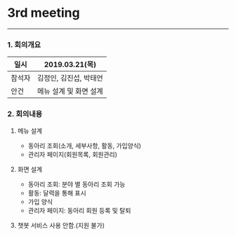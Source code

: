 # 3rd meeting

----------
### 1. 회의개요

| 일시    |2019.03.21(목)                 |
| --------|-------------------------------|
| 참석자  |김정인, 김진섭, 박태언    |
| 안건    |메뉴 설계 및 화면 설계   |


### 2. 회의내용

 1. 메뉴 설계
    * 동아리 조회(소개, 세부사항, 활동, 가입양식)
    * 관리자 페이지(회원목록, 회원관리)
   
 2. 화면 설계
    * 동아리 조회: 분야 별 동아리 조회 가능
    * 활동: 달력을 통해 표시
    * 가입 양식
    * 관리자 페이지: 동아리 회원 등록 및 탈퇴

 3. 챗봇 서비스 사용 안함.(지원 불가)
